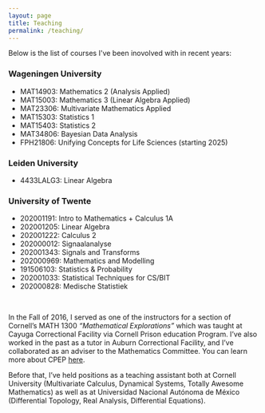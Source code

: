 ```yaml
---
layout: page
title: Teaching
permalink: /teaching/
---
```


<meta http-equiv="Content-Type" content="text/html; charset=utf-8"/>  <!-- For correct rendering with Emacs -->

Below is the list of courses I've been inovolved with in recent years:

### Wageningen University

* MAT14903: Mathematics 2 (Analysis Applied)
* MAT15003: Mathematics 3 (Linear Algebra Applied)
* MAT23306: Multivariate Mathematics Applied
* MAT15303: Statistics 1
* MAT15403: Statistics 2
* MAT34806: Bayesian Data Analysis
* FPH21806: Unifying Concepts for Life Sciences (starting 2025)

### Leiden University

* 4433LALG3: Linear Algebra

### University of Twente

* 202001191: Intro to Mathematics + Calculus 1A
* 202001205: Linear Algebra
* 202001222: Calculus 2
* 202000012: Signaalanalyse
* 202001343: Signals and Transforms
* 202000969: Mathematics and Modelling
* 191506103: Statistics & Probability
* 202001033: Statistical Techniques for CS/BIT
* 202000828: Medische Statistiek


<!-- >
| Course | Period | Program |
| :----- | :----- | :------ |
| Intro to Mathematics + Calculus 1A | 1A, 2020-2021 | Computer Science, Business Information Technology, Civil Engineering |
| Medische Statistiek | 1A, 2020 | Technische Geneeskunde |
| Statistics & Probability | 1A, 2020-2021 | MSc Business Information Technology, MSc Industrial Engineering and Management |
| Calculus 1 | 1A, 2021 | Advanced Technology |
| Statistical Techniques | 1B, 2020-2021 | Computer Science, Business Information Technology |
| Signaalanalyse | 1B, 2020 | Technische Geneeskunde |
| Introduction to Mathematics and Modelling | 1B, 2021| Creative Technology |
| Linear Algebra | 2A, 2021 | Computer Science, Business Information Technology, Civil Engineering |
| Calculus 2 | 2B, 2021 | Civil Engineering, Biomedical Technology, Industrial Engineering and Management, Chemical Engineering |
</-->


&nbsp;

In the Fall of 2016, I served as one of the instructors for a section of Cornell’s MATH 1300 *“Mathematical Explorations”* which was taught at Cayuga Correctional Facility via Cornell Prison education Program. I’ve also worked in the past as a tutor in Auburn Correctional Facility, and I’ve collaborated as an adviser to the Mathematics Committee. You can learn more about CPEP [here](http://cpep.cornell.edu/).

Before that, I’ve held positions as a teaching assistant both at Cornell University (Multivariate Calculus, Dynamical Systems, Totally Awesome Mathematics) as well as at Universidad Nacional Autónoma de México (Differential Topology, Real Analysis, Differential Equations).

&nbsp;

&nbsp;
